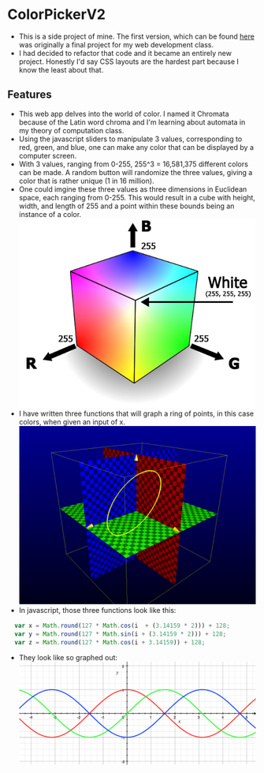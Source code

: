 # ColorPickerV2
- This is a side project of mine. The first version, which can be found [here](https://github.com/MosesHimself/ColorPicker) was originally a final project for my web development class.
- I had decided to refactor that code and it became an entirely new project. Honestly I'd say CSS layouts are the hardest part because I know the least about that.

## Features
- This web app delves into the world of color. I named it Chromata because of the Latin word chroma and I'm learning about automata in my theory of computation class. 
- Using the javascript sliders to manipulate 3 values, corresponding to red, green, and blue, one can make any color that can be displayed by a computer screen.
- With 3 values, ranging from 0-255, 255^3 = 16,581,375 different colors can be made. A random button will randomize the three values, giving a color that is rather unique (1 in 16 million). 
- One could imgine these three values as three dimensions in Euclidean space, each ranging from 0-255. This would result in a cube with height, width, and length of 255 and a point within these bounds being an instance of a color. ![color cube](https://github.com/MosesHimself/ColorPickerV2/blob/master/color-cube.png)
- I have written three functions that will graph a ring of points, in this case colors, when given an input of x. ![color cube](https://github.com/MosesHimself/ColorPickerV2/blob/master/colorCube.png)
- In javascript, those three functions look like this:
```javascript
  var x = Math.round(127 * Math.cos(i  + (3.14159 * 2))) + 128;
  var y = Math.round(127 * Math.sin(i + (3.14159 * 2))) + 128;
  var z = Math.round(127 * Math.cos(i + 3.14159)) + 128;
```
- They look like so graphed out: ![colorWaves](https://github.com/MosesHimself/ColorPickerV2/blob/master/sineWaves.png)


